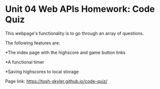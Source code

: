 # Unit 04 Web APIs Homework: Code Quiz

This webpage's functionality is to go through an array of questions.

The following features are:

*The index page with the highscore and game button links

*A functional timer

*Saving highscores to local storage

Page link: https://tosh-skyler.github.io/code-quiz/